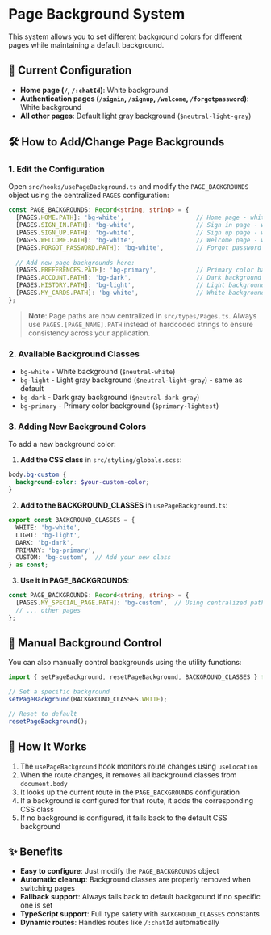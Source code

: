 # Page Background System

This system allows you to set different background colors for different pages while maintaining a default background.

## 🎯 Current Configuration

- **Home page (`/`, `/:chatId`)**: White background
- **Authentication pages (`/signin`, `/signup`, `/welcome`, `/forgotpassword`)**: White background  
- **All other pages**: Default light gray background (`$neutral-light-gray`)

## 🛠 How to Add/Change Page Backgrounds

### 1. Edit the Configuration

Open `src/hooks/usePageBackground.ts` and modify the `PAGE_BACKGROUNDS` object using the centralized `PAGES` configuration:

```typescript
const PAGE_BACKGROUNDS: Record<string, string> = {
  [PAGES.HOME.PATH]: 'bg-white',                    // Home page - white background
  [PAGES.SIGN_IN.PATH]: 'bg-white',                 // Sign in page - white background
  [PAGES.SIGN_UP.PATH]: 'bg-white',                 // Sign up page - white background
  [PAGES.WELCOME.PATH]: 'bg-white',                 // Welcome page - white background
  [PAGES.FORGOT_PASSWORD.PATH]: 'bg-white',         // Forgot password - white background
  
  // Add new page backgrounds here:
  [PAGES.PREFERENCES.PATH]: 'bg-primary',           // Primary color background
  [PAGES.ACCOUNT.PATH]: 'bg-dark',                  // Dark background
  [PAGES.HISTORY.PATH]: 'bg-light',                 // Light background (same as default)
  [PAGES.MY_CARDS.PATH]: 'bg-white',                // White background
};
```

> **Note**: Page paths are now centralized in `src/types/Pages.ts`. Always use `PAGES.[PAGE_NAME].PATH` instead of hardcoded strings to ensure consistency across your application.

### 2. Available Background Classes

- `bg-white` - White background (`$neutral-white`)
- `bg-light` - Light gray background (`$neutral-light-gray`) - same as default
- `bg-dark` - Dark gray background (`$neutral-dark-gray`) 
- `bg-primary` - Primary color background (`$primary-lightest`)

### 3. Adding New Background Colors

To add a new background color:

1. **Add the CSS class** in `src/styling/globals.scss`:
```scss
body.bg-custom {
  background-color: $your-custom-color;
}
```

2. **Add to the BACKGROUND_CLASSES** in `usePageBackground.ts`:
```typescript
export const BACKGROUND_CLASSES = {
  WHITE: 'bg-white',
  LIGHT: 'bg-light', 
  DARK: 'bg-dark',
  PRIMARY: 'bg-primary',
  CUSTOM: 'bg-custom',  // Add your new class
} as const;
```

3. **Use it in PAGE_BACKGROUNDS**:
```typescript
const PAGE_BACKGROUNDS: Record<string, string> = {
  [PAGES.MY_SPECIAL_PAGE.PATH]: 'bg-custom',  // Using centralized path configuration
  // ... other pages
};
```

## 🔧 Manual Background Control

You can also manually control backgrounds using the utility functions:

```typescript
import { setPageBackground, resetPageBackground, BACKGROUND_CLASSES } from '../hooks/usePageBackground';

// Set a specific background
setPageBackground(BACKGROUND_CLASSES.WHITE);

// Reset to default
resetPageBackground();
```

## 📝 How It Works

1. The `usePageBackground` hook monitors route changes using `useLocation`
2. When the route changes, it removes all background classes from `document.body`
3. It looks up the current route in the `PAGE_BACKGROUNDS` configuration
4. If a background is configured for that route, it adds the corresponding CSS class
5. If no background is configured, it falls back to the default CSS background

## ✨ Benefits

- **Easy to configure**: Just modify the `PAGE_BACKGROUNDS` object
- **Automatic cleanup**: Background classes are properly removed when switching pages
- **Fallback support**: Always falls back to default background if no specific one is set
- **TypeScript support**: Full type safety with `BACKGROUND_CLASSES` constants
- **Dynamic routes**: Handles routes like `/:chatId` automatically 